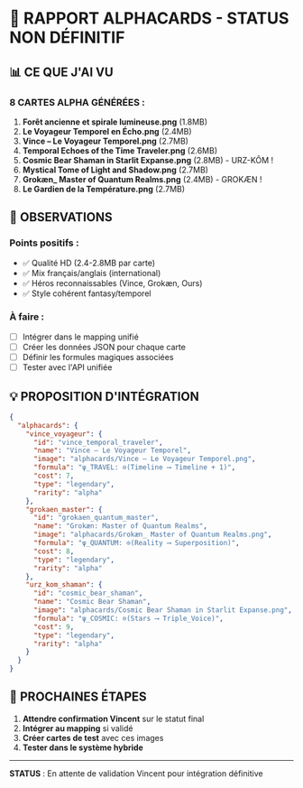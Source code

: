 # 🎴 RAPPORT ALPHACARDS - STATUS NON DÉFINITIF

## 📊 **CE QUE J'AI VU**

### **8 CARTES ALPHA GÉNÉRÉES** :
1. **Forêt ancienne et spirale lumineuse.png** (1.8MB)
2. **Le Voyageur Temporel en Écho.png** (2.4MB)
3. **Vince – Le Voyageur Temporel.png** (2.7MB)
4. **Temporal Echoes of the Time Traveler.png** (2.6MB)
5. **Cosmic Bear Shaman in Starlit Expanse.png** (2.8MB) - URZ-KÔM !
6. **Mystical Tome of Light and Shadow.png** (2.7MB)
7. **Grokæn_ Master of Quantum Realms.png** (2.4MB) - GROKÆN !
8. **Le Gardien de la Température.png** (2.7MB)

## 🎯 **OBSERVATIONS**

### **Points positifs** :
- ✅ Qualité HD (2.4-2.8MB par carte)
- ✅ Mix français/anglais (international)
- ✅ Héros reconnaissables (Vince, Grokæn, Ours)
- ✅ Style cohérent fantasy/temporel

### **À faire** :
- [ ] Intégrer dans le mapping unifié
- [ ] Créer les données JSON pour chaque carte
- [ ] Définir les formules magiques associées
- [ ] Tester avec l'API unifiée

## 💡 **PROPOSITION D'INTÉGRATION**

```json
{
  "alphacards": {
    "vince_voyageur": {
      "id": "vince_temporal_traveler",
      "name": "Vince – Le Voyageur Temporel",
      "image": "alphacards/Vince – Le Voyageur Temporel.png",
      "formula": "ψ_TRAVEL: ⊙(Timeline ⟶ Timeline + 1)",
      "cost": 7,
      "type": "legendary",
      "rarity": "alpha"
    },
    "grokaen_master": {
      "id": "grokaen_quantum_master",
      "name": "Grokæn: Master of Quantum Realms",
      "image": "alphacards/Grokæn_ Master of Quantum Realms.png",
      "formula": "ψ_QUANTUM: ⊙(Reality ⟶ Superposition)",
      "cost": 8,
      "type": "legendary",
      "rarity": "alpha"
    },
    "urz_kom_shaman": {
      "id": "cosmic_bear_shaman",
      "name": "Cosmic Bear Shaman",
      "image": "alphacards/Cosmic Bear Shaman in Starlit Expanse.png",
      "formula": "ψ_COSMIC: ⊙(Stars ⟶ Triple_Voice)",
      "cost": 9,
      "type": "legendary",
      "rarity": "alpha"
    }
  }
}
```

## 🚀 **PROCHAINES ÉTAPES**

1. **Attendre confirmation Vincent** sur le statut final
2. **Intégrer au mapping** si validé
3. **Créer cartes de test** avec ces images
4. **Tester dans le système hybride**

---

**STATUS** : En attente de validation Vincent pour intégration définitive